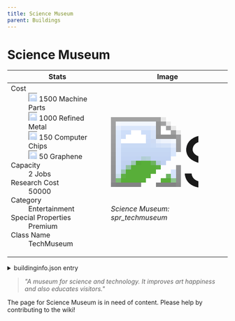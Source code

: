 ```yaml
---
title: Science Museum
parent: Buildings
---
```

# Science Museum

[//]: # (Pre-generated content)
<table><thead><tr><th>Stats</th><th>Image</th></tr></thead><tbody><tr><td><dl><dt>Cost</dt><dd><div class="resource-icon"><img style="object-position: -795px -761px;" src="https://tfe2-wiki.github.io/assets/sprites.png"></div> 1500 Machine Parts<br><div class="resource-icon"><img style="object-position: -795px -775px;" src="https://tfe2-wiki.github.io/assets/sprites.png"></div> 1000 Refined Metal<br><div class="resource-icon"><img style="object-position: -526px -523px;" src="https://tfe2-wiki.github.io/assets/sprites.png"></div> 150 Computer Chips<br><div class="resource-icon"><img style="object-position: -1009px -547px;" src="https://tfe2-wiki.github.io/assets/sprites.png"></div> 50 Graphene</dd><dt>Capacity</dt><dd>2 Jobs</dd><dt>Research Cost</dt><dd>50000</dd><dt>Category</dt><dd>Entertainment</dd><dt>Special Properties</dt><dd>Premium</dd><dt>Class Name</dt><dd>TechMuseum</dd></dl></td><td><style>.building-image {width: 200px;height: 200px;overflow: hidden;position: relative;}.building-image img {image-rendering: pixelated;object-fit: none;transform: scale(10);transform-origin: left top;position: absolute;left: 0;top: 0;}.resource-image {width: 200px;height: 200px;overflow: hidden;position: relative;}.resource-image img {image-rendering: pixelated;object-fit: none;transform: scale(20);transform-origin: left top;position: absolute;left: 0;top: 0;}.building-icon {width: 20px;height: 20px;overflow: hidden;position: relative;display: inline-block;}.building-icon img {image-rendering: pixelated;object-fit: none;transform: scale(1);transform-origin: left top;position: absolute;left: 0;top: 0;}.resource-icon {width: 20px;height: 20px;overflow: hidden;position: relative;display: inline-block;}.resource-icon img {image-rendering: pixelated;object-fit: none;transform: scale(2);transform-origin: left top;position: absolute;left: 0;top: 0;}</style><div class="building-image"><img style="object-position: -646px -1003px;" src="https://tfe2-wiki.github.io/assets/sprites.png" alt="Science Museum Back"><img style="object-position: -841px -705px;" src="https://tfe2-wiki.github.io/assets/sprites.png" alt="Science Museum"></div><i>Science Museum: spr_techmuseum</i></td></tr></tbody></table><details><summary>buildinginfo.json entry</summary>```json
	{
    "className": "TechMuseum",
    "food": 0,
    "wood": 0,
    "stone": 0,
    "machineParts": 1500,
    "knowledge": 50000,
    "refinedMetal": 1000,
    "computerChips": 150,
    "graphene": 50,
    "category": "Entertainment",
    "unlockedByDefault": false,
    "specialInfo": [
        "Premium"
    ],
    "jobs": 2,
    "buttonBack": "spr_techmuseum_buttonback"
}
	```</details><blockquote><i>"A museum for science and technology. It improves art happiness and also educates visitors."</i></blockquote>

The page for Science Museum is in need of content. Please help by contributing to the wiki!
